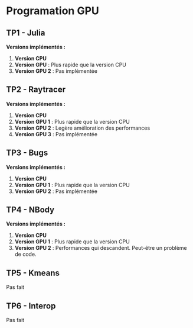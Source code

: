 # Programation GPU

## TP1 - Julia

**Versions implémentés :**

1. **Version CPU**
2. **Version GPU** : Plus rapide que la version CPU
3. **Version GPU 2** : Pas implémentée

## TP2 - Raytracer

**Versions implémentés :**

1. **Version CPU**
2. **Version GPU 1** : Plus rapide que la version CPU
3. **Version GPU 2** : Legère amélioration des performances
4. **Version GPU 3** : Pas implémentée

## TP3 - Bugs

**Versions implémentés :**

1. **Version CPU**
2. **Version GPU 1** : Plus rapide que la version CPU
3. **Version GPU 2** : Pas implémentée

## TP4 - NBody

**Versions implémentés :**

1. **Version CPU**
2. **Version GPU 1** : Plus rapide que la version CPU
3. **Version GPU 2** : Performances qui descandent. Peut-être un problème de code.

## TP5 - Kmeans

Pas fait

## TP6 - Interop

Pas fait
